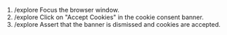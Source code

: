 1. /explore Focus the browser window.
2. /explore Click on "Accept Cookies" in the cookie consent banner.
3. /explore Assert that the banner is dismissed and cookies are accepted.